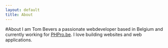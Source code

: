```yaml
---
layout: default
title: About
---
```

#About
I am Tom Bevers a passionate webdeveloper based in Belgium and currently working for [PHPro.be](http://phpro.be). I love building websites and web applications.